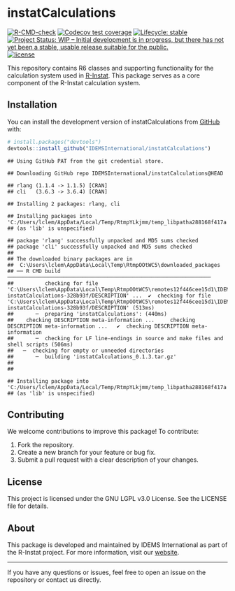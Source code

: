 
<!-- README.md is generated from README.Rmd. Please edit that file -->

# instatCalculations

<!-- badges: start -->

[![R-CMD-check](https://github.com/IDEMSInternational/instatCalculations/workflows/R-CMD-check/badge.svg)](https://github.com/IDEMSInternational/instatCalculations/actions)
[![Codecov test
coverage](https://codecov.io/gh/IDEMSInternational/instatCalculations/branch/main/graph/badge.svg)](https://app.codecov.io/gh/IDEMSInternational/instatCalculations?branch=main)
[![Lifecycle:
stable](https://img.shields.io/badge/lifecycle-stable-green.svg)](https://lifecycle.r-lib.org/articles/stages.html#stable)
[![Project Status: WIP – Initial development is in progress, but there
has not yet been a stable, usable release suitable for the
public.](https://www.repostatus.org/badges/latest/wip.svg)](https://www.repostatus.org/#wip)
[![license](https://img.shields.io/badge/license-LGPL%20(%3E=%203)-lightgrey.svg)](https://www.gnu.org/licenses/lgpl-3.0.en.html)
<!-- badges: end -->

This repository contains R6 classes and supporting functionality for the
calculation system used in
[R-Instat](https://github.com/IDEMSInternational/R-Instat). This package
serves as a core component of the R-Instat calculation system.

## Installation

You can install the development version of instatCalculations from
[GitHub](https://github.com/) with:

``` r
# install.packages("devtools")
devtools::install_github("IDEMSInternational/instatCalculations")
```

    ## Using GitHub PAT from the git credential store.

    ## Downloading GitHub repo IDEMSInternational/instatCalculations@HEAD

    ## rlang (1.1.4 -> 1.1.5) [CRAN]
    ## cli   (3.6.3 -> 3.6.4) [CRAN]

    ## Installing 2 packages: rlang, cli

    ## Installing packages into 'C:/Users/lclem/AppData/Local/Temp/RtmpYLkjmm/temp_libpatha288168f417a'
    ## (as 'lib' is unspecified)

    ## package 'rlang' successfully unpacked and MD5 sums checked
    ## package 'cli' successfully unpacked and MD5 sums checked
    ## 
    ## The downloaded binary packages are in
    ##  C:\Users\lclem\AppData\Local\Temp\RtmpOOtWC5\downloaded_packages
    ## ── R CMD build ─────────────────────────────────────────────────────────────────
    ##          checking for file 'C:\Users\lclem\AppData\Local\Temp\RtmpOOtWC5\remotes12f446cee15d1\IDEMSInternational-instatCalculations-328b93f/DESCRIPTION' ...  ✔  checking for file 'C:\Users\lclem\AppData\Local\Temp\RtmpOOtWC5\remotes12f446cee15d1\IDEMSInternational-instatCalculations-328b93f/DESCRIPTION' (513ms)
    ##       ─  preparing 'instatCalculations': (440ms)
    ##    checking DESCRIPTION meta-information ...     checking DESCRIPTION meta-information ...   ✔  checking DESCRIPTION meta-information
    ##       ─  checking for LF line-endings in source and make files and shell scripts (506ms)
    ##   ─  checking for empty or unneeded directories
    ##       ─  building 'instatCalculations_0.1.3.tar.gz'
    ##      
    ## 

    ## Installing package into 'C:/Users/lclem/AppData/Local/Temp/RtmpYLkjmm/temp_libpatha288168f417a'
    ## (as 'lib' is unspecified)

## Contributing

We welcome contributions to improve this package! To contribute:

1.  Fork the repository.
2.  Create a new branch for your feature or bug fix.
3.  Submit a pull request with a clear description of your changes.

## License

This project is licensed under the GNU LGPL v3.0 License. See the
LICENSE file for details.

## About

This package is developed and maintained by IDEMS International as part
of the R-Instat project. For more information, visit our
[website](https://idems.international/).

------------------------------------------------------------------------

If you have any questions or issues, feel free to open an issue on the
repository or contact us directly.
